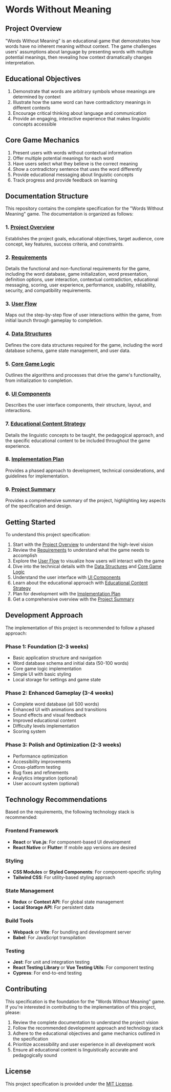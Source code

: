 # Words Without Meaning

## Project Overview
"Words Without Meaning" is an educational game that demonstrates how words have no inherent meaning without context. The game challenges users' assumptions about language by presenting words with multiple potential meanings, then revealing how context dramatically changes interpretation.

## Educational Objectives
1. Demonstrate that words are arbitrary symbols whose meanings are determined by context
2. Illustrate how the same word can have contradictory meanings in different contexts
3. Encourage critical thinking about language and communication
4. Provide an engaging, interactive experience that makes linguistic concepts accessible

## Core Game Mechanics
1. Present users with words without contextual information
2. Offer multiple potential meanings for each word
3. Have users select what they believe is the correct meaning
4. Show a contradictory sentence that uses the word differently
5. Provide educational messaging about linguistic concepts
6. Track progress and provide feedback on learning

## Documentation Structure

This repository contains the complete specification for the "Words Without Meaning" game. The documentation is organized as follows:

### 1. [Project Overview](docs/01_project_overview.md)
Establishes the project goals, educational objectives, target audience, core concept, key features, success criteria, and constraints.

### 2. [Requirements](docs/02_requirements.md)
Details the functional and non-functional requirements for the game, including the word database, game initialization, word presentation, definition options, user interaction, contextual contradiction, educational messaging, scoring, user experience, performance, usability, reliability, security, and compatibility requirements.

### 3. [User Flow](docs/03_user_flow.md)
Maps out the step-by-step flow of user interactions within the game, from initial launch through gameplay to completion.

### 4. [Data Structures](docs/04_data_structures.md)
Defines the core data structures required for the game, including the word database schema, game state management, and user data.

### 5. [Core Game Logic](docs/05_pseudocode_core_logic.md)
Outlines the algorithms and processes that drive the game's functionality, from initialization to completion.

### 6. [UI Components](docs/06_ui_components.md)
Describes the user interface components, their structure, layout, and interactions.

### 7. [Educational Content Strategy](docs/07_educational_content_strategy.md)
Details the linguistic concepts to be taught, the pedagogical approach, and the specific educational content to be included throughout the game experience.

### 8. [Implementation Plan](docs/08_implementation_plan.md)
Provides a phased approach to development, technical considerations, and guidelines for implementation.

### 9. [Project Summary](docs/09_project_summary.md)
Provides a comprehensive summary of the project, highlighting key aspects of the specification and design.

## Getting Started

To understand this project specification:

1. Start with the [Project Overview](docs/01_project_overview.md) to understand the high-level vision
2. Review the [Requirements](docs/02_requirements.md) to understand what the game needs to accomplish
3. Explore the [User Flow](docs/03_user_flow.md) to visualize how users will interact with the game
4. Dive into the technical details with the [Data Structures](docs/04_data_structures.md) and [Core Game Logic](docs/05_pseudocode_core_logic.md)
5. Understand the user interface with [UI Components](docs/06_ui_components.md)
6. Learn about the educational approach with [Educational Content Strategy](docs/07_educational_content_strategy.md)
7. Plan for development with the [Implementation Plan](docs/08_implementation_plan.md)
8. Get a comprehensive overview with the [Project Summary](docs/09_project_summary.md)

## Development Approach

The implementation of this project is recommended to follow a phased approach:

### Phase 1: Foundation (2-3 weeks)
- Basic application structure and navigation
- Word database schema and initial data (50-100 words)
- Core game logic implementation
- Simple UI with basic styling
- Local storage for settings and game state

### Phase 2: Enhanced Gameplay (3-4 weeks)
- Complete word database (all 500 words)
- Enhanced UI with animations and transitions
- Sound effects and visual feedback
- Improved educational content
- Difficulty levels implementation
- Scoring system

### Phase 3: Polish and Optimization (2-3 weeks)
- Performance optimization
- Accessibility improvements
- Cross-platform testing
- Bug fixes and refinements
- Analytics integration (optional)
- User account system (optional)

## Technology Recommendations

Based on the requirements, the following technology stack is recommended:

### Frontend Framework
- **React** or **Vue.js**: For component-based UI development
- **React Native** or **Flutter**: If mobile app versions are desired

### Styling
- **CSS Modules** or **Styled Components**: For component-specific styling
- **Tailwind CSS**: For utility-based styling approach

### State Management
- **Redux** or **Context API**: For global state management
- **Local Storage API**: For persistent data

### Build Tools
- **Webpack** or **Vite**: For bundling and development server
- **Babel**: For JavaScript transpilation

### Testing
- **Jest**: For unit and integration testing
- **React Testing Library** or **Vue Testing Utils**: For component testing
- **Cypress**: For end-to-end testing

## Contributing

This specification is the foundation for the "Words Without Meaning" game. If you're interested in contributing to the implementation of this project, please:

1. Review the complete documentation to understand the project vision
2. Follow the recommended development approach and technology stack
3. Adhere to the educational objectives and game mechanics outlined in the specification
4. Prioritize accessibility and user experience in all development work
5. Ensure all educational content is linguistically accurate and pedagogically sound

## License

This project specification is provided under the [MIT License](LICENSE).